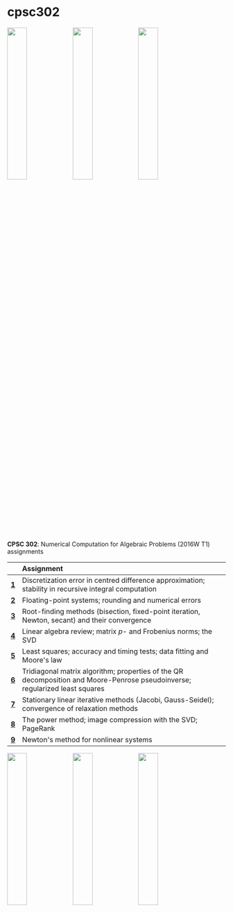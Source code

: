 # cpsc302

<img src="https://raw.githubusercontent.com/nick-hu/cpsc302/master/gallery/transistors2.png" width="30%" display="inline-block"><img src="https://raw.githubusercontent.com/nick-hu/cpsc302/master/gallery/relaxation_methods.png" width="30%" display="inline-block"><img src="https://raw.githubusercontent.com/nick-hu/cpsc302/master/gallery/pagerank_graph.png" width="30%" display="inline-block">

**CPSC 302**: Numerical Computation for Algebraic Problems (2016W T1) assignments

|     | Assignment
:---: | :---
[**1**](https://nbviewer.jupyter.org/github/nick-hu/cpsc302/blob/master/assignment1/assignment1.ipynb) |Discretization error in centred difference approximation; stability in recursive integral computation
[**2**](https://nbviewer.jupyter.org/github/nick-hu/cpsc302/blob/master/assignment2/assignment2.ipynb) |Floating-point systems; rounding and numerical errors
[**3**](https://nbviewer.jupyter.org/github/nick-hu/cpsc302/blob/master/assignment3/assignment3.ipynb) |Root-finding methods (bisection, fixed-point iteration, Newton, secant) and their convergence 
[**4**](https://nbviewer.jupyter.org/github/nick-hu/cpsc302/blob/master/assignment4/assignment4.ipynb) |Linear algebra review; matrix *p*- and Frobenius norms; the SVD
[**5**](https://nbviewer.jupyter.org/github/nick-hu/cpsc302/blob/master/assignment5/assignment5.ipynb) |Least squares; accuracy and timing tests; data fitting and Moore's law
[**6**](https://nbviewer.jupyter.org/github/nick-hu/cpsc302/blob/master/assignment6/assignment6.ipynb) |Tridiagonal matrix algorithm; properties of the QR decomposition and Moore-Penrose pseudoinverse; regularized least squares
[**7**](https://nbviewer.jupyter.org/github/nick-hu/cpsc302/blob/master/assignment7/assignment7.ipynb) |Stationary linear iterative methods (Jacobi, Gauss-Seidel); convergence of relaxation methods
[**8**](https://nbviewer.jupyter.org/github/nick-hu/cpsc302/blob/master/assignment8/assignment8.ipynb) |The power method; image compression with the SVD; PageRank
[**9**](https://nbviewer.jupyter.org/github/nick-hu/cpsc302/blob/master/assignment9/assignment9.ipynb) |Newton's method for nonlinear systems

<img src="https://raw.githubusercontent.com/nick-hu/cpsc302/master/gallery/poly.png" width="30%" display="inline-block"><img src="https://raw.githubusercontent.com/nick-hu/cpsc302/master/gallery/poly_horner.png" width="30%" display="inline-block"><img src="https://raw.githubusercontent.com/nick-hu/cpsc302/master/gallery/pagerank_web.png" width="30%" display="inline-block">
